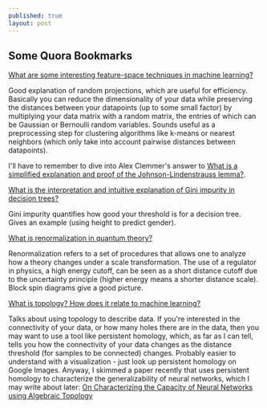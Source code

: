 ```yaml
---
published: true
layout: post
---
```

## Some Quora Bookmarks


[What are some interesting feature-space techniques in machine learning?](https://www.quora.com/What-are-some-interesting-feature-space-techniques-in-machine-learning/answer/Muni-Sreenivas-Pydi)

Good explanation of random projections, which are useful for efficiency. Basically you can reduce the dimensionality of your data while preserving the distances between your datapoints (up to some small factor) by multiplying your data matrix with a random matrix, the entries of which can be Gaussian or Bernoulli random variables. Sounds useful as a preprocessing step for clustering algorithms like k-means or nearest neighbors (which only take into account pairwise distances between datapoints).

I'll have to remember to dive into Alex Clemmer's answer to [What is a simplified explanation and proof of the Johnson-Lindenstrauss lemma?](https://www.quora.com/What-is-a-simplified-explanation-and-proof-of-the-Johnson-Lindenstrauss-lemma/answer/Alex-Clemmer). 



[What is the interpretation and intuitive explanation of Gini impurity in decision trees?](https://www.quora.com/What-is-the-interpretation-and-intuitive-explanation-of-Gini-impurity-in-decision-trees/answer/Sriraman-Madhavan)

Gini impurity quantifies how good your threshold is for a decision tree. Gives an example (using height to predict gender).


[What is renormalization in quantum theory?](https://www.quora.com/What-is-renormalization-in-quantum-theory-explained-to-graduated-only-not-doctors/answer/Teddy-Baker)

Renormalization refers to a set of procedures that allows one to analyze how a theory changes under a scale transformation. The use of a regulator in physics, a high energy cutoff, can be seen as a short distance cutoff due to the uncertainty principle (higher energy means a shorter distance scale). Block spin diagrams give a good picture.


[What is topology? How does it relate to machine learning?](http://qr.ae/TU1v81)

Talks about using topology to describe data. If you're interested in the connectivity of your data, or how many holes there are in the data, then you may want to use a tool like persistent homology, which, as far as I can tell, tells you how the connectivity of your data changes as the distance threshold (for samples to be connected) changes. Probably easier to understand with a visualization - just look up persistent homology on Google Images. Anyway, I skimmed a paper recently that uses persistent homology to characterize the generalizability of neural networks, which I may write about later: [On Characterizing the Capacity of Neural Networks using Algebraic Topology](https://arxiv.org/abs/1802.04443)
